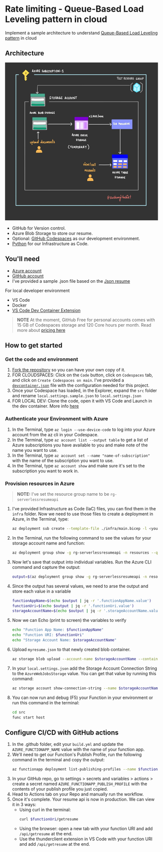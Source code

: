 # Rate limiting - Queue-Based Load Leveling pattern in cloud

Implement a sample architecture to understand [Queue-Based Load Leveling pattern](https://shubhangivashist.medium.com/queue-based-load-leveling-pattern-in-cloud-hosted-applications-039b2ad8f378) in cloud

## Architecture 

![diagram](architecture.jpg)

- GitHub for Version control.
- Azure Blob Storage to store our resume.
- Optional: [GitHub Codespaces](https://docs.github.com/en/codespaces/overview) as our development environment. 
- [Python](https://learn.microsoft.com/en-us/azure/azure-resource-manager/bicep/overview?tabs=bicep) for our Infrastructure as Code.

## You'll need

- [Azure account](azure.com/free)
- [GitHub account](github.com/join)
- I've provided a sample .json file based on the [Json resume](https://jsonresume.org/schema/)

For local developer environment

- VS Code
- Docker
- [VS Code Dev Container Extension](https://code.visualstudio.com/docs/devcontainers/tutorials)

> **NOTE**
> At the moment, GitHub Free for personal accounts comes with 15 GB of Codespaces storage and 120 Core hours per month. Read more about [pricing here](https://docs.github.com/billing/managing-billing-for-github-codespaces/about-billing-for-github-codespaces)

## How to get started

### Get the code and environment

1. [Fork the repository](https://docs.github.com/pull-requests/collaborating-with-pull-requests/working-with-forks/about-forks) so you can have your own copy of it. 
2. FOR CLOUDSPACES: Click on the `Code` button, click on `Codespaces` tab, and click on `Create Codespaces on main`. I've provided a [`devcontainer.json`](https://code.visualstudio.com/docs/devcontainers/create-dev-container) file with the configuration needed for this project.
3. Once your Codespace has loaded, in the Explorer, expand the `src` folder and rename `local.settings.sample.json` to `local.settings.json`
4. FOR LOCAL DEV: Clone the code, open it with VS Code and Launch in the dev container. More info [here](https://code.visualstudio.com/docs/devcontainers/containers)

### Authenticate your Environment with Azure
1. In the Terminal, type `az login --use-device-code` to log into your Azure account from the az cli in your Codespace.
2. In the Terminal, type `az account list --output table` to get a list of Azure subscriptions you have available to you and make note of the name you want to use. 
3. In the Terminal, type `az account set --name "name-of-subscription"` with the name of the subscription you want to use.
4. In the Terminal, type `az account show` and make sure it's set to the subscription you want to work in.

### Provision resources in Azure

> **NOTE:** I've set the resource group name to be `rg-serverlessresumeapi`

1. I've provided Infrastructure as Code (IaC) files, you can find them in the `infra` folder. Now we need to use those files to create a deployment in Azure, in the Terminal, type: 
    ```sh
    az deployment sub create --template-file ./infra/main.bicep -l <your-region>   
    ```
2. In the Terminal, run the following command to see the values for your storage account name and function:
    ```sh
    az deployment group show -g rg-serverlessresumeapi -n resources --query properties.outputs 
    ```
3. Now let's save that output into individual variables. Run the Azure CLI command and capture the output:
    ```sh
    output=$(az deployment group show -g rg-serverlessresumeapi -n resources --query properties.outputs)
    ```
4. Since the output has several values, we need to arse the output and store each value in a variable
    ```sh
    functionAppName=$(echo $output | jq -r '.functionAppName.value')
    functionUri=$(echo $output | jq -r '.functionUri.value')
    storageAccountName=$(echo $output | jq -r '.storageAccountName.value')
    ```
5. Now we can Echo (print to screen) the variables to verify
    ```sh
    echo "Function App Name: $functionAppName"
    echo "Function URI: $functionUri"
    echo "Storage Account Name: $storageAccountName"
    ```
6. Upload `myresume.json` to that newly created blob container. 
    ```sh
    az storage blob upload --account-name $storageAccountName --container-name resume --name myresume.json --file myresume.json 
    ```
7. In your `local.settings.json` add the Storage Account Connection String to the `AzureWebJobsStorage` value. You can get that value by running this command: 
    ```sh
    az storage account show-connection-string --name $storageAccountName --resource-group rg-serverlessresumeapi   
    ```
8. You can now run and debug (F5) your Function in your environment or run this command in the terminal: 
    ```sh
    cd src
    func start host
    ```

## Configure CI/CD with GitHub actions

1. In the .github folder, edit your `build.yml` and update the `AZURE_FUNCTIONAPP_NAME` value with the name of your function app.
2. We'll need to get our Function's Publish Profile, run the following command in the terminal and copy the output:
    ```sh
    az functionapp deployment list-publishing-profiles --name $functionAppName --resource-group rg-serverlessresumeapi --xml
    ```
3. In your GitHub repo, go to settings > secrets and variables > actions > create a secret named `AZURE_FUNCTIONAPP_PUBLISH_PROFILE` with the contents of your publish profile you just copied.
4. Head to Actions tab on your Repo and manually run the workflow. 
5. Once it's complete. Your resume api is now in production. We can view it in 3 ways:
    - Using curl in the terminal: 
        ```sh
        curl $functionUri/getresume
        ```
    - Using the browser: open a new tab with your function URI and add `/api/getresume` at the end.
    - Use the thunderclient extension in VS Code with your function URI and add `/api/getresume` at the end.
        
